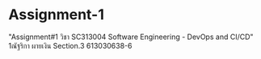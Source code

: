 # Assignment-1
"Assignment#1 วิชา SC313004 Software Engineering - DevOps and CI/CD" 1ณัฐริกา ผายเงิน Section.3 613030638-6
